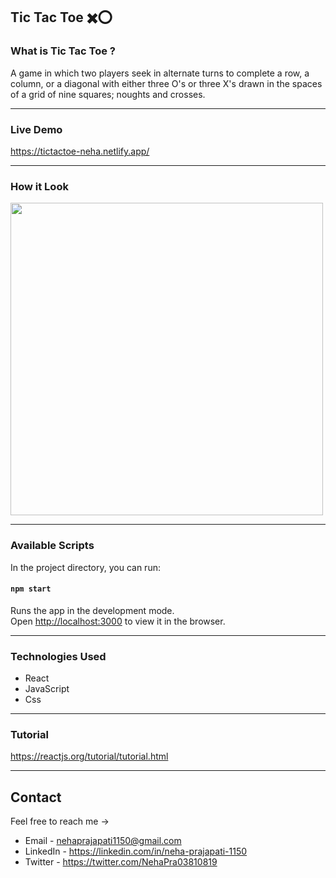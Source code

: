 ﻿## Tic Tac Toe ✖️⭕
 
### What is Tic Tac Toe ?

A game in which two players seek in alternate turns to complete a row, a column, or a diagonal with either three O's or three X's drawn in the spaces of a grid of nine squares; noughts and crosses.


---


### Live Demo 

https://tictactoe-neha.netlify.app/


---



### How it Look





<img src="https://user-images.githubusercontent.com/87421798/152978156-d2db22a6-3950-4c34-81e9-f00ea808ae69.gif" width=500>


---


### Available Scripts

In the project directory, you can run:

#### `npm start`

Runs the app in the development mode.<br />
Open [http://localhost:3000](http://localhost:3000) to view it in the browser.

---

### Technologies Used

- React
- JavaScript
- Css


---


### Tutorial
https://reactjs.org/tutorial/tutorial.html

---
## Contact
Feel free to reach me ->
- Email - <nehaprajapati1150@gmail.com> 
- LinkedIn - https://linkedin.com/in/neha-prajapati-1150
- Twitter - https://twitter.com/NehaPra03810819
